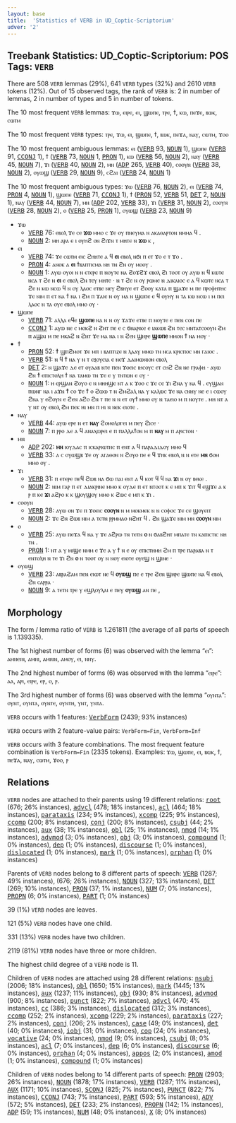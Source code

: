 ```yaml
---
layout: base
title:  'Statistics of VERB in UD_Coptic-Scriptorium'
udver: '2'
---
```


## Treebank Statistics: UD_Coptic-Scriptorium: POS Tags: `VERB`

There are 508 `VERB` lemmas (29%), 641 `VERB` types (32%) and 2610 `VERB` tokens (12%).
Out of 15 observed tags, the rank of `VERB` is: 2 in number of lemmas, 2 in number of types and 5 in number of tokens.

The 10 most frequent `VERB` lemmas: ϫⲱ, ⲉⲓⲣⲉ, ⲉⲓ, ϣⲱⲡⲉ, ⲧⲣⲉ, ϯ, ⲕⲱ, ⲡⲉϫⲉ, ⲃⲱⲕ, ⲥⲱⲧⲙ

The 10 most frequent `VERB` types:  ⲧⲣⲉ, ϫⲱ, ⲉⲓ, ϣⲱⲡⲉ, ϯ, ⲃⲱⲕ, ⲡⲉϫⲁ, ⲛⲁⲩ, ⲥⲱⲧⲙ, ϫⲟⲟ

The 10 most frequent ambiguous lemmas: ⲉⲓ (<tt><a href="cop_scriptorium-pos-VERB.html">VERB</a></tt> 93, <tt><a href="cop_scriptorium-pos-NOUN.html">NOUN</a></tt> 1), ϣⲱⲡⲉ (<tt><a href="cop_scriptorium-pos-VERB.html">VERB</a></tt> 91, <tt><a href="cop_scriptorium-pos-CCONJ.html">CCONJ</a></tt> 1), ϯ (<tt><a href="cop_scriptorium-pos-VERB.html">VERB</a></tt> 73, <tt><a href="cop_scriptorium-pos-NOUN.html">NOUN</a></tt> 1, <tt><a href="cop_scriptorium-pos-PRON.html">PRON</a></tt> 1), ⲕⲱ (<tt><a href="cop_scriptorium-pos-VERB.html">VERB</a></tt> 56, <tt><a href="cop_scriptorium-pos-NOUN.html">NOUN</a></tt> 2), ⲛⲁⲩ (<tt><a href="cop_scriptorium-pos-VERB.html">VERB</a></tt> 45, <tt><a href="cop_scriptorium-pos-NOUN.html">NOUN</a></tt> 7), ϫⲓ (<tt><a href="cop_scriptorium-pos-VERB.html">VERB</a></tt> 40, <tt><a href="cop_scriptorium-pos-NOUN.html">NOUN</a></tt> 2), ⲙⲛ (<tt><a href="cop_scriptorium-pos-ADP.html">ADP</a></tt> 265, <tt><a href="cop_scriptorium-pos-VERB.html">VERB</a></tt> 40), ⲥⲟⲟⲩⲛ (<tt><a href="cop_scriptorium-pos-VERB.html">VERB</a></tt> 38, <tt><a href="cop_scriptorium-pos-NOUN.html">NOUN</a></tt> 2), ⲟⲩⲱϣ (<tt><a href="cop_scriptorium-pos-VERB.html">VERB</a></tt> 29, <tt><a href="cop_scriptorium-pos-NOUN.html">NOUN</a></tt> 9), ⲥϩⲁⲓ (<tt><a href="cop_scriptorium-pos-VERB.html">VERB</a></tt> 24, <tt><a href="cop_scriptorium-pos-NOUN.html">NOUN</a></tt> 1)

The 10 most frequent ambiguous types:  ϫⲱ (<tt><a href="cop_scriptorium-pos-VERB.html">VERB</a></tt> 76, <tt><a href="cop_scriptorium-pos-NOUN.html">NOUN</a></tt> 2), ⲉⲓ (<tt><a href="cop_scriptorium-pos-VERB.html">VERB</a></tt> 74, <tt><a href="cop_scriptorium-pos-PRON.html">PRON</a></tt> 4, <tt><a href="cop_scriptorium-pos-NOUN.html">NOUN</a></tt> 1), ϣⲱⲡⲉ (<tt><a href="cop_scriptorium-pos-VERB.html">VERB</a></tt> 71, <tt><a href="cop_scriptorium-pos-CCONJ.html">CCONJ</a></tt> 1), ϯ (<tt><a href="cop_scriptorium-pos-PRON.html">PRON</a></tt> 52, <tt><a href="cop_scriptorium-pos-VERB.html">VERB</a></tt> 51, <tt><a href="cop_scriptorium-pos-DET.html">DET</a></tt> 2, <tt><a href="cop_scriptorium-pos-NOUN.html">NOUN</a></tt> 1), ⲛⲁⲩ (<tt><a href="cop_scriptorium-pos-VERB.html">VERB</a></tt> 44, <tt><a href="cop_scriptorium-pos-NOUN.html">NOUN</a></tt> 7), ⲙⲛ (<tt><a href="cop_scriptorium-pos-ADP.html">ADP</a></tt> 202, <tt><a href="cop_scriptorium-pos-VERB.html">VERB</a></tt> 33), ϫⲓ (<tt><a href="cop_scriptorium-pos-VERB.html">VERB</a></tt> 31, <tt><a href="cop_scriptorium-pos-NOUN.html">NOUN</a></tt> 2), ⲥⲟⲟⲩⲛ (<tt><a href="cop_scriptorium-pos-VERB.html">VERB</a></tt> 28, <tt><a href="cop_scriptorium-pos-NOUN.html">NOUN</a></tt> 2), ⲟ (<tt><a href="cop_scriptorium-pos-VERB.html">VERB</a></tt> 25, <tt><a href="cop_scriptorium-pos-PRON.html">PRON</a></tt> 1), ⲟⲩⲱϣ (<tt><a href="cop_scriptorium-pos-VERB.html">VERB</a></tt> 23, <tt><a href="cop_scriptorium-pos-NOUN.html">NOUN</a></tt> 9)


* ϫⲱ
  * <tt><a href="cop_scriptorium-pos-VERB.html">VERB</a></tt> 76: ⲉⲃⲟⲗ ϫⲉ ⲥⲉ <b>ϫⲱ</b> ⲙⲙⲟ ⲥ ϫⲉ ⲟⲩ ⲡⲛⲉⲩⲙⲁ ⲛ ⲁⲕⲁⲑⲁⲣⲧⲟⲛ ⲛⲙⲙⲁ ϥ .
  * <tt><a href="cop_scriptorium-pos-NOUN.html">NOUN</a></tt> 2: ⲙⲏ ⲁⲣⲁ ⲉ ⲓ ⲟⲩⲏϩ ⲟⲛ ϩⲓϫⲛ ⲧ ⲙⲏⲧⲉ ⲛ <b>ϫⲱ</b> ⲕ ,
* ⲉⲓ
  * <tt><a href="cop_scriptorium-pos-VERB.html">VERB</a></tt> 74: ϫⲉ ⲥⲱⲧⲙ ⲉⲓⲥ ϩⲏⲏⲧⲉ ⲁ ϥ <b>ⲉⲓ</b> ⲉⲃⲟⲗ ⲛϭⲓ ⲡ ⲉⲧ ϫⲟ ⲉ ⲧ ϫⲟ .
  * <tt><a href="cop_scriptorium-pos-PRON.html">PRON</a></tt> 4: ⲁⲛⲟⲕ ⲁ <b>ⲉⲓ</b> ϯⲃⲁⲡⲧⲓⲥⲙⲁ ⲛⲏ ⲧⲛ ϩⲛ ⲟⲩ ⲙⲟⲟⲩ .
  * <tt><a href="cop_scriptorium-pos-NOUN.html">NOUN</a></tt> 1: ⲁⲩⲱ ⲟⲩⲟⲓ ⲛ ⲛ ⲉⲧⲉⲣⲉ ⲡ ⲛⲟⲩⲧⲉ ⲛⲁ ϩⲟϫϩϫ ⲉⲃⲟⲗ ϩⲓ ⲧⲟⲟⲧ ⲟⲩ ⲁⲩⲱ ⲛ ϥ ⲕⲱⲧⲉ ⲛⲥⲁ ⲧ ϩⲉ ⲛ <b>ⲉⲓ</b> ⲉ ⲉⲃⲟⲗ ϩⲛ ⲧⲉⲩ ⲙⲏⲧⲉ · ⲛ ⲧ ϩⲉ ⲛ ⲟⲩ ⲣⲱⲙⲉ ⲛ ⲇⲓⲕⲁⲓⲟⲥ ⲉ ⲁ ϥ ⲕⲱⲧⲉ ⲛⲥⲁ ⲧ ϩⲉ ⲛ ⲕⲱ ⲛⲥⲱ ϥ ⲛ ⲟⲩ ⲗⲁⲟⲥ ⲉⲧⲃⲉ ⲛⲉⲩ ϩⲃⲏⲩⲉ ⲉⲧ ϩⲟⲟⲩ ⲕⲁⲧⲁ ⲡ ϣⲁϫⲉ ⲙ ⲡⲉ ⲡⲣⲟⲫⲏⲧⲏⲥ ϫⲉ ⲛⲓⲙ ⲡ ⲉⲧ ⲛⲁ ϯ ⲛⲁ ⲓ ϩⲙ ⲡ ϫⲁⲓⲉ ⲛ ⲟⲩ ⲙⲁ ⲛ ϣⲱⲡⲉ ⲉ ϥ ⲟⲩⲏⲩ ⲛ ⲧⲁ ⲕⲱ ⲛⲥⲱ ⲓ ⲙ ⲡⲉⲓ ⲗⲁⲟⲥ ⲛ ⲧⲁ ⲟⲩⲉ ⲉⲃⲟⲗ ⲙⲙⲟ ⲟⲩ ·
* ϣⲱⲡⲉ
  * <tt><a href="cop_scriptorium-pos-VERB.html">VERB</a></tt> 71: ⲁⲗⲗⲁ ⲉϥⲉ <b>ϣⲱⲡⲉ</b> ⲛⲁ ⲛ ⲛ ⲟⲩ ϫⲁϫⲉ ⲉⲧⲃⲉ ⲡ ⲛⲟⲩⲧⲉ ⲉ ⲡⲉⲛ ⲥⲟⲛ ⲡⲉ
  * <tt><a href="cop_scriptorium-pos-CCONJ.html">CCONJ</a></tt> 1: ⲁⲩⲱ ⲛⲉ ⲥ ⲙⲟⲕϩ ⲛ ϩⲏⲧ ⲡⲉ ⲉ ⲥ ϭⲛⲁⲣⲓⲕⲉ ⲉ ⲓⲁⲕⲱⲃ ϩⲛ ⲧⲉⲥ ⲙⲛⲧⲁⲧⲥⲟⲟⲩⲛ ϩⲙ ⲡ ⲁϣⲁⲓ ⲙ ⲡⲉ ⲙⲕⲁϩ ⲛ ϩⲏⲧ ϫⲉ ⲙⲁ ⲛⲁ ⲓ ⲛ ϩⲉⲛ ϣⲏⲣⲉ <b>ϣⲱⲡⲉ</b> ⲙⲙⲟⲛ ϯ ⲛⲁ ⲙⲟⲩ ·
* ϯ
  * <tt><a href="cop_scriptorium-pos-PRON.html">PRON</a></tt> 52: <b>ϯ</b> ϣⲡϩⲙⲟⲧ ϫⲉ ⲙⲡ ⲓ ⲃⲁⲡⲧⲓⲍⲉ ⲛ ⲗⲁⲁⲩ ⲙⲙⲱ ⲧⲛ ⲛⲥⲁ ⲕⲣⲓⲥⲡⲟⲥ ⲙⲛ ⲅⲁⲓⲟⲥ .
  * <tt><a href="cop_scriptorium-pos-VERB.html">VERB</a></tt> 51: ⲛ ϥ <b>ϯ</b> ⲛⲁ ⲩ ⲛ ⲧ ⲉⲝⲟⲩⲥⲓⲁ ⲉ ⲛⲉϫ ⲇⲁⲓⲙⲱⲛⲓⲟⲛ ⲉⲃⲟⲗ
  * <tt><a href="cop_scriptorium-pos-DET.html">DET</a></tt> 2: ⲛ ϣⲁϫⲉ ⲇⲉ ⲉⲧ ⲟⲩⲁⲁⲃ ⲛⲧⲉ ⲡⲉⲛ ϫⲟⲉⲓⲥ ⲓⲏⲥⲟⲩⲥ ⲉⲧ ⲥⲏϩ ϩⲛ ⲛⲉ ⲅⲣⲁⲫⲏ · ⲁⲩⲱ ϩⲛ <b>ϯ</b> ⲉⲡⲓⲥⲧⲟⲗⲏ ϯ ⲛⲁ ⲧⲁⲙⲱ ⲧⲛ ϫⲉ ⲉ ⲩ ⲧⲛⲧⲱⲛ ⲉ ⲟⲩ ·
  * <tt><a href="cop_scriptorium-pos-NOUN.html">NOUN</a></tt> 1: ⲏ ⲉⲣϣⲁⲛ ϩⲟⲩⲟ ⲉ ⲛ ⲙⲏⲏϣⲉ ⲛⲧ ⲁ ⲕ ϫⲟⲟ ⲥ ϫⲉ ⲥⲉ ϫⲓ ϩⲛⲁ ⲩ ⲛⲁ ϥ . ⲉⲩϣⲁⲛ ⲡⲱⲛⲅ ⲛⲁ ⲓ ⲁϫⲛ <b>ϯ</b> ⲥⲟ ϫⲉ ϯ ⲟ ϩⲱⲱ ⲧ ⲛ ϩⲙϩⲁⲗ ⲛⲁ ⲩ ⲕⲁⲗⲱⲥ ϫⲉ ⲛⲁ ⲥⲛⲏⲩ ⲛⲉ ⲉ ⲓ ⲥⲱⲟⲩ ϩⲛⲁ ⲩ ⲉϩⲟⲩⲛ ⲉ ϩⲉⲛ ⲁϩⲟ ϩⲛ ⲧ ⲡⲉ ⲛ ⲛ ⲉⲧ ⲟⲩϯ ⲙⲙⲟ ⲟⲩ ⲛ ⲧⲁⲉⲓⲟ ⲙ ⲡ ⲛⲟⲩⲧⲉ . ⲙⲏ ⲛⲧ ⲁ ⲩ ⲛⲧ ⲟⲩ ⲉⲃⲟⲗ ϩⲙ ⲡⲉⲕ ⲏⲓ ⲙⲛ ⲡ ⲏⲓ ⲛ ⲛⲉⲕ ⲉⲓⲟⲧⲉ .
* ⲛⲁⲩ
  * <tt><a href="cop_scriptorium-pos-VERB.html">VERB</a></tt> 44: ⲁⲩⲱ ⲉⲣⲉ ⲛ ⲉⲧ <b>ⲛⲁⲩ</b> ϩⲟⲙⲟⲗⲟⲅⲉⲓ ⲙ ⲡⲉⲩ ϩⲓⲥⲉ ·
  * <tt><a href="cop_scriptorium-pos-NOUN.html">NOUN</a></tt> 7: ⲡ ⲣⲣⲟ ⲇⲉ ⲁ ϥ ⲁⲛⲁⲭⲱⲣⲉⲓ ⲉ ⲡ ⲡⲁⲗⲗⲁϯⲟⲛ ⲙ ⲡ <b>ⲛⲁⲩ</b> ⲙ ⲡ ⲁⲣⲓⲥⲧⲟⲛ ·
* ⲙⲛ
  * <tt><a href="cop_scriptorium-pos-ADP.html">ADP</a></tt> 202: <b>ⲙⲛ</b> ⲓⲟⲩⲇⲁⲥ ⲡ ⲓⲥⲕⲁⲣⲓⲱⲧⲏⲥ ⲡ ⲉⲛⲧ ⲁ ϥ ⲡⲁⲣⲁⲇⲓⲇⲟⲩ ⲙⲙⲟ ϥ
  * <tt><a href="cop_scriptorium-pos-VERB.html">VERB</a></tt> 33: ⲁ ⲥ ⲟⲩⲱϣⲃ ϫⲉ ⲟⲩ ⲁⲅⲁⲑⲟⲛ ⲛ ϩⲟⲩⲟ ⲡⲉ ⲉ ϥ ϫⲏⲕ ⲉⲃⲟⲗ ⲛ ⲛ ⲉⲧⲉ <b>ⲙⲛ</b> ϭⲟⲙ ⲙⲙⲟ ⲟⲩ .
* ϫⲓ
  * <tt><a href="cop_scriptorium-pos-VERB.html">VERB</a></tt> 31: ⲡ ⲉⲧⲉⲣⲉ ⲡⲉϥ ϩⲱⲃ ⲛⲁ ϭⲱ ⲡⲁⲓ ⲉⲛⲧ ⲁ ϥ ⲕⲟⲧ ϥ ϥ ⲛⲁ <b>ϫⲓ</b> ⲛ ⲟⲩ ⲃⲉⲕⲉ .
  * <tt><a href="cop_scriptorium-pos-NOUN.html">NOUN</a></tt> 2: ⲛⲓⲙ ⲅⲁⲣ ⲡ ⲉⲧ ⲇⲓⲁⲕⲣⲓⲛⲉ ⲙⲙⲟ ⲕ ⲟⲩⲇⲉ ⲡ ⲉⲧ ⲛⲧⲟⲟⲧ ⲕ ⲉ ⲙⲡ ⲕ ϫⲓⲧ ϥ ⲉϣϫⲉ ⲁ ⲕ ⲣ ⲡ ⲕⲉ <b>ϫⲓ</b> ⲁϩⲣⲟ ⲕ ⲕ ϣⲟⲩϣⲟⲩ ⲙⲙⲟ ⲕ ϩⲱⲥ ⲉ ⲙⲡ ⲕ ϫⲓ .
* ⲥⲟⲟⲩⲛ
  * <tt><a href="cop_scriptorium-pos-VERB.html">VERB</a></tt> 28: ⲁⲩⲱ ⲟⲛ ϫⲉ ⲡ ϫⲟⲉⲓⲥ <b>ⲥⲟⲟⲩⲛ</b> ⲛ ⲙ ⲙⲟⲕⲙⲉⲕ ⲛ ⲛ ⲥⲟⲫⲟⲥ ϫⲉ ⲥⲉ ϣⲟⲩⲉⲓⲧ
  * <tt><a href="cop_scriptorium-pos-NOUN.html">NOUN</a></tt> 2: ϫⲉ ϩⲛ ϩⲱⲃ ⲛⲓⲙ ⲁ ⲧⲉⲧⲛ ⲣⲣⲙⲙⲁⲟ ⲛϩⲏⲧ ϥ . ϩⲛ ϣⲁϫⲉ ⲛⲓⲙ ⲙⲛ <b>ⲥⲟⲟⲩⲛ</b> ⲛⲓⲙ
* ⲟ
  * <tt><a href="cop_scriptorium-pos-VERB.html">VERB</a></tt> 25: ⲁⲩⲱ ⲡⲉϫⲁ ϥ ⲛⲁ ⲩ ϫⲉ ⲁϩⲣⲱ ⲧⲛ ⲧⲉⲧⲛ <b>ⲟ</b> ⲛ ϭⲁⲃϩⲏⲧ ⲙⲡⲁⲧⲉ ⲧⲛ ⲕⲁⲡⲓⲥⲧⲓⲥ ⲛⲏ ⲧⲛ .
  * <tt><a href="cop_scriptorium-pos-PRON.html">PRON</a></tt> 1: ⲛⲧ ⲁ ⲩ ⲙⲓϣⲉ ⲛⲙⲙ ⲉ ϫⲉ ⲁ ⲩ ϯ ⲛ ⲉ ⲟⲩ ⲉⲡⲓⲥⲧⲏⲙⲏ ϩⲙ ⲡ ⲧⲣⲉ ⲡⲁⲣⲁⲃⲁ ⲛ ⲧ ⲉⲛⲧⲟⲗⲏ ⲛ ⲧⲉ ϫⲓ ϩⲛ <b>ⲟ</b> ⲛ ⲧⲟⲟⲧ ⲟⲩ ⲛ ⲛⲟⲩ ⲉⲓⲟⲧⲉ ⲟⲩⲉϣ ⲛ ϣⲓⲛⲉ ·
* ⲟⲩⲱϣ
  * <tt><a href="cop_scriptorium-pos-VERB.html">VERB</a></tt> 23: ⲁⲃⲣⲁϩⲁⲙ ⲡⲉⲛ ⲉⲓⲱⲧ ⲛⲉ ϥ <b>ⲟⲩⲱϣ</b> ⲡⲉ ⲉ ⲧⲣⲉ ϩⲉⲛ ϣⲏⲣⲉ ϣⲱⲡⲉ ⲛⲁ ϥ ⲉⲃⲟⲗ ϩⲛ ⲥⲁⲣⲣⲁ ·
  * <tt><a href="cop_scriptorium-pos-NOUN.html">NOUN</a></tt> 9: ⲁ ⲧⲉⲧⲛ ⲧⲣⲉ ⲩ ⲉϣⲗⲟⲩⲗⲁⲓ ⲉ ⲡⲉⲩ <b>ⲟⲩⲱϣ</b> ⲁⲛ ⲡⲉ ,

## Morphology

The form / lemma ratio of `VERB` is 1.261811 (the average of all parts of speech is 1.139335).

The 1st highest number of forms (6) was observed with the lemma “ⲉⲓ”: ⲁⲙⲏⲉⲓⲛ, ⲁⲙⲏⲓ, ⲁⲙⲏⲓⲛ, ⲁⲙⲟⲩ, ⲉⲓ, ⲛⲏⲩ.

The 2nd highest number of forms (6) was observed with the lemma “ⲉⲓⲣⲉ”: ⲁⲁ, ⲁⲣⲓ, ⲉⲓⲣⲉ, ⲉⲣ, ⲟ, ⲣ.

The 3rd highest number of forms (6) was observed with the lemma “ⲟⲩⲛⲧⲁ”: ⲟⲩⲛⲧ, ⲟⲩⲛⲧⲁ, ⲟⲩⲛⲧⲉ, ⲟⲩⲛⲧⲏ, ⲩⲛⲧ, ⲩⲛⲧⲁ.

`VERB` occurs with 1 features: <tt><a href="cop_scriptorium-feat-VerbForm.html">VerbForm</a></tt> (2439; 93% instances)

`VERB` occurs with 2 feature-value pairs: `VerbForm=Fin`, `VerbForm=Inf`

`VERB` occurs with 3 feature combinations.
The most frequent feature combination is `VerbForm=Fin` (2335 tokens).
Examples: ϫⲱ, ϣⲱⲡⲉ, ⲉⲓ, ⲃⲱⲕ, ϯ, ⲡⲉϫⲁ, ⲛⲁⲩ, ⲥⲱⲧⲙ, ϫⲟⲟ, ⲣ


## Relations

`VERB` nodes are attached to their parents using 19 different relations: <tt><a href="cop_scriptorium-dep-root.html">root</a></tt> (676; 26% instances), <tt><a href="cop_scriptorium-dep-advcl.html">advcl</a></tt> (478; 18% instances), <tt><a href="cop_scriptorium-dep-acl.html">acl</a></tt> (464; 18% instances), <tt><a href="cop_scriptorium-dep-parataxis.html">parataxis</a></tt> (234; 9% instances), <tt><a href="cop_scriptorium-dep-xcomp.html">xcomp</a></tt> (225; 9% instances), <tt><a href="cop_scriptorium-dep-ccomp.html">ccomp</a></tt> (200; 8% instances), <tt><a href="cop_scriptorium-dep-conj.html">conj</a></tt> (200; 8% instances), <tt><a href="cop_scriptorium-dep-csubj.html">csubj</a></tt> (44; 2% instances), <tt><a href="cop_scriptorium-dep-aux.html">aux</a></tt> (38; 1% instances), <tt><a href="cop_scriptorium-dep-obl.html">obl</a></tt> (25; 1% instances), <tt><a href="cop_scriptorium-dep-nmod.html">nmod</a></tt> (14; 1% instances), <tt><a href="cop_scriptorium-dep-advmod.html">advmod</a></tt> (3; 0% instances), <tt><a href="cop_scriptorium-dep-obj.html">obj</a></tt> (3; 0% instances), <tt><a href="cop_scriptorium-dep-compound.html">compound</a></tt> (1; 0% instances), <tt><a href="cop_scriptorium-dep-dep.html">dep</a></tt> (1; 0% instances), <tt><a href="cop_scriptorium-dep-discourse.html">discourse</a></tt> (1; 0% instances), <tt><a href="cop_scriptorium-dep-dislocated.html">dislocated</a></tt> (1; 0% instances), <tt><a href="cop_scriptorium-dep-mark.html">mark</a></tt> (1; 0% instances), <tt><a href="cop_scriptorium-dep-orphan.html">orphan</a></tt> (1; 0% instances)

Parents of `VERB` nodes belong to 8 different parts of speech: <tt><a href="cop_scriptorium-pos-VERB.html">VERB</a></tt> (1287; 49% instances),  (676; 26% instances), <tt><a href="cop_scriptorium-pos-NOUN.html">NOUN</a></tt> (327; 13% instances), <tt><a href="cop_scriptorium-pos-DET.html">DET</a></tt> (269; 10% instances), <tt><a href="cop_scriptorium-pos-PRON.html">PRON</a></tt> (37; 1% instances), <tt><a href="cop_scriptorium-pos-NUM.html">NUM</a></tt> (7; 0% instances), <tt><a href="cop_scriptorium-pos-PROPN.html">PROPN</a></tt> (6; 0% instances), <tt><a href="cop_scriptorium-pos-PART.html">PART</a></tt> (1; 0% instances)

39 (1%) `VERB` nodes are leaves.

121 (5%) `VERB` nodes have one child.

331 (13%) `VERB` nodes have two children.

2119 (81%) `VERB` nodes have three or more children.

The highest child degree of a `VERB` node is 11.

Children of `VERB` nodes are attached using 28 different relations: <tt><a href="cop_scriptorium-dep-nsubj.html">nsubj</a></tt> (2006; 18% instances), <tt><a href="cop_scriptorium-dep-obl.html">obl</a></tt> (1650; 15% instances), <tt><a href="cop_scriptorium-dep-mark.html">mark</a></tt> (1445; 13% instances), <tt><a href="cop_scriptorium-dep-aux.html">aux</a></tt> (1237; 11% instances), <tt><a href="cop_scriptorium-dep-obj.html">obj</a></tt> (930; 8% instances), <tt><a href="cop_scriptorium-dep-advmod.html">advmod</a></tt> (900; 8% instances), <tt><a href="cop_scriptorium-dep-punct.html">punct</a></tt> (822; 7% instances), <tt><a href="cop_scriptorium-dep-advcl.html">advcl</a></tt> (470; 4% instances), <tt><a href="cop_scriptorium-dep-cc.html">cc</a></tt> (386; 3% instances), <tt><a href="cop_scriptorium-dep-dislocated.html">dislocated</a></tt> (312; 3% instances), <tt><a href="cop_scriptorium-dep-ccomp.html">ccomp</a></tt> (252; 2% instances), <tt><a href="cop_scriptorium-dep-xcomp.html">xcomp</a></tt> (229; 2% instances), <tt><a href="cop_scriptorium-dep-parataxis.html">parataxis</a></tt> (227; 2% instances), <tt><a href="cop_scriptorium-dep-conj.html">conj</a></tt> (206; 2% instances), <tt><a href="cop_scriptorium-dep-case.html">case</a></tt> (49; 0% instances), <tt><a href="cop_scriptorium-dep-det.html">det</a></tt> (40; 0% instances), <tt><a href="cop_scriptorium-dep-iobj.html">iobj</a></tt> (31; 0% instances), <tt><a href="cop_scriptorium-dep-cop.html">cop</a></tt> (24; 0% instances), <tt><a href="cop_scriptorium-dep-vocative.html">vocative</a></tt> (24; 0% instances), <tt><a href="cop_scriptorium-dep-nmod.html">nmod</a></tt> (9; 0% instances), <tt><a href="cop_scriptorium-dep-csubj.html">csubj</a></tt> (8; 0% instances), <tt><a href="cop_scriptorium-dep-acl.html">acl</a></tt> (7; 0% instances), <tt><a href="cop_scriptorium-dep-dep.html">dep</a></tt> (6; 0% instances), <tt><a href="cop_scriptorium-dep-discourse.html">discourse</a></tt> (6; 0% instances), <tt><a href="cop_scriptorium-dep-orphan.html">orphan</a></tt> (4; 0% instances), <tt><a href="cop_scriptorium-dep-appos.html">appos</a></tt> (2; 0% instances), <tt><a href="cop_scriptorium-dep-amod.html">amod</a></tt> (1; 0% instances), <tt><a href="cop_scriptorium-dep-compound.html">compound</a></tt> (1; 0% instances)

Children of `VERB` nodes belong to 14 different parts of speech: <tt><a href="cop_scriptorium-pos-PRON.html">PRON</a></tt> (2903; 26% instances), <tt><a href="cop_scriptorium-pos-NOUN.html">NOUN</a></tt> (1878; 17% instances), <tt><a href="cop_scriptorium-pos-VERB.html">VERB</a></tt> (1287; 11% instances), <tt><a href="cop_scriptorium-pos-AUX.html">AUX</a></tt> (1171; 10% instances), <tt><a href="cop_scriptorium-pos-SCONJ.html">SCONJ</a></tt> (825; 7% instances), <tt><a href="cop_scriptorium-pos-PUNCT.html">PUNCT</a></tt> (822; 7% instances), <tt><a href="cop_scriptorium-pos-CCONJ.html">CCONJ</a></tt> (743; 7% instances), <tt><a href="cop_scriptorium-pos-PART.html">PART</a></tt> (593; 5% instances), <tt><a href="cop_scriptorium-pos-ADV.html">ADV</a></tt> (572; 5% instances), <tt><a href="cop_scriptorium-pos-DET.html">DET</a></tt> (233; 2% instances), <tt><a href="cop_scriptorium-pos-PROPN.html">PROPN</a></tt> (142; 1% instances), <tt><a href="cop_scriptorium-pos-ADP.html">ADP</a></tt> (59; 1% instances), <tt><a href="cop_scriptorium-pos-NUM.html">NUM</a></tt> (48; 0% instances), <tt><a href="cop_scriptorium-pos-X.html">X</a></tt> (8; 0% instances)


